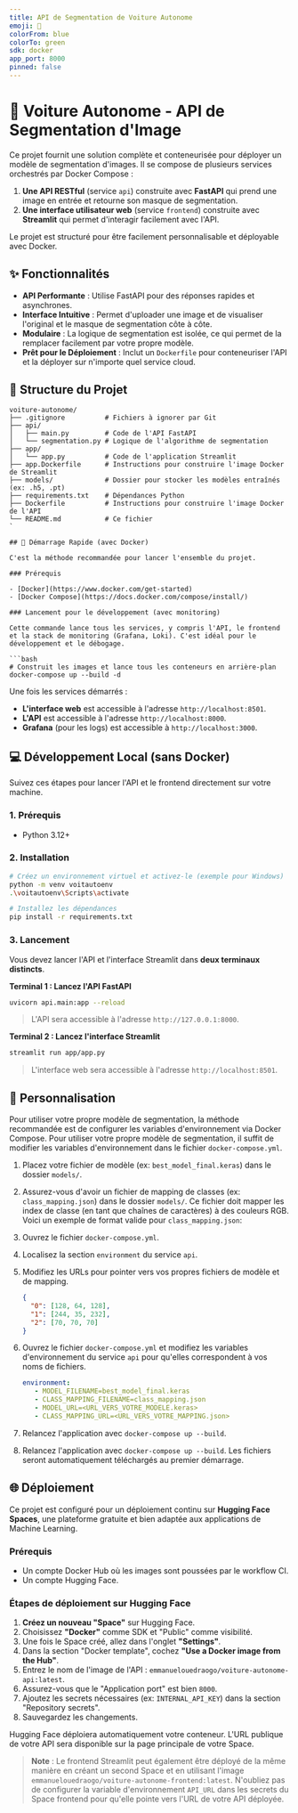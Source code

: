 ```yaml
---
title: API de Segmentation de Voiture Autonome
emoji: 🚗
colorFrom: blue
colorTo: green
sdk: docker
app_port: 8000
pinned: false
---
```


# 🚗 Voiture Autonome - API de Segmentation d'Image

Ce projet fournit une solution complète et conteneurisée pour déployer un modèle de segmentation d'images. Il se compose de plusieurs services orchestrés par Docker Compose :

1. **Une API RESTful** (service `api`) construite avec **FastAPI** qui prend une image en entrée et retourne son masque de segmentation.
2. **Une interface utilisateur web** (service `frontend`) construite avec **Streamlit** qui permet d'interagir facilement avec l'API.

Le projet est structuré pour être facilement personnalisable et déployable avec Docker.

## ✨ Fonctionnalités

- **API Performante** : Utilise FastAPI pour des réponses rapides et asynchrones.
- **Interface Intuitive** : Permet d'uploader une image et de visualiser l'original et le masque de segmentation côte à côte.
- **Modulaire** : La logique de segmentation est isolée, ce qui permet de la remplacer facilement par votre propre modèle.
- **Prêt pour le Déploiement** : Inclut un `Dockerfile` pour conteneuriser l'API et la déployer sur n'importe quel service cloud.

## 📂 Structure du Projet

```
voiture-autonome/
├── .gitignore          # Fichiers à ignorer par Git
├── api/
│   ├── main.py         # Code de l'API FastAPI
│   └── segmentation.py # Logique de l'algorithme de segmentation
├── app/
│   └── app.py          # Code de l'application Streamlit
├── app.Dockerfile      # Instructions pour construire l'image Docker de Streamlit
├── models/             # Dossier pour stocker les modèles entraînés (ex: .h5, .pt)
├── requirements.txt    # Dépendances Python
├── Dockerfile          # Instructions pour construire l'image Docker de l'API
└── README.md           # Ce fichier
`

## 🚀 Démarrage Rapide (avec Docker)

C'est la méthode recommandée pour lancer l'ensemble du projet.

### Prérequis

- [Docker](https://www.docker.com/get-started)
- [Docker Compose](https://docs.docker.com/compose/install/)

### Lancement pour le développement (avec monitoring)

Cette commande lance tous les services, y compris l'API, le frontend et la stack de monitoring (Grafana, Loki). C'est idéal pour le développement et le débogage.

```bash
# Construit les images et lance tous les conteneurs en arrière-plan
docker-compose up --build -d
```

Une fois les services démarrés :

- **L'interface web** est accessible à l'adresse `http://localhost:8501`.
- **L'API** est accessible à l'adresse `http://localhost:8000`.
- **Grafana** (pour les logs) est accessible à `http://localhost:3000`.

## 💻 Développement Local (sans Docker)

Suivez ces étapes pour lancer l'API et le frontend directement sur votre machine.

### 1. Prérequis

- Python 3.12+

### 2. Installation

```bash
# Créez un environnement virtuel et activez-le (exemple pour Windows)
python -m venv voitautoenv
.\voitautoenv\Scripts\activate

# Installez les dépendances
pip install -r requirements.txt
```

### 3. Lancement

Vous devez lancer l'API et l'interface Streamlit dans **deux terminaux distincts**.

**Terminal 1 : Lancez l'API FastAPI**

```bash
uvicorn api.main:app --reload
```

> L'API sera accessible à l'adresse `http://127.0.0.1:8000`.

**Terminal 2 : Lancez l'interface Streamlit**

```bash
streamlit run app/app.py
```

> L'interface web sera accessible à l'adresse `http://localhost:8501`.

## 🔧 Personnalisation

Pour utiliser votre propre modèle de segmentation, la méthode recommandée est de configurer les variables d'environnement via Docker Compose.
Pour utiliser votre propre modèle de segmentation, il suffit de modifier les variables d'environnement dans le fichier `docker-compose.yml`.

1. Placez votre fichier de modèle (ex: `best_model_final.keras`) dans le dossier `models/`.
2. Assurez-vous d'avoir un fichier de mapping de classes (ex: `class_mapping.json`) dans le dossier `models/`. Ce fichier doit mapper les index de classe (en tant que chaînes de caractères) à des couleurs RGB.
   Voici un exemple de format valide pour `class_mapping.json`:
1. Ouvrez le fichier `docker-compose.yml`.
2. Localisez la section `environment` du service `api`.
3. Modifiez les URLs pour pointer vers vos propres fichiers de modèle et de mapping.

   ```json
   {
     "0": [128, 64, 128],
     "1": [244, 35, 232],
     "2": [70, 70, 70]
   }
   ```

3. Ouvrez le fichier `docker-compose.yml` et modifiez les variables d'environnement du service `api` pour qu'elles correspondent à vos noms de fichiers.

   ```yaml
   environment:
      - MODEL_FILENAME=best_model_final.keras
      - CLASS_MAPPING_FILENAME=class_mapping.json
      - MODEL_URL=<URL_VERS_VOTRE_MODELE.keras>
      - CLASS_MAPPING_URL=<URL_VERS_VOTRE_MAPPING.json>
   ```

4. Relancez l'application avec `docker-compose up --build`.
4. Relancez l'application avec `docker-compose up --build`. Les fichiers seront automatiquement téléchargés au premier démarrage.

## 🌐 Déploiement

Ce projet est configuré pour un déploiement continu sur **Hugging Face Spaces**, une plateforme gratuite et bien adaptée aux applications de Machine Learning.

### Prérequis

- Un compte Docker Hub où les images sont poussées par le workflow CI.
- Un compte Hugging Face.

### Étapes de déploiement sur Hugging Face

1. **Créez un nouveau "Space"** sur Hugging Face.
2. Choisissez **"Docker"** comme SDK et "Public" comme visibilité.
3. Une fois le Space créé, allez dans l'onglet **"Settings"**.
4. Dans la section "Docker template", cochez **"Use a Docker image from the Hub"**.
5. Entrez le nom de l'image de l'API : `emmanuelouedraogo/voiture-autonome-api:latest`.
6. Assurez-vous que le "Application port" est bien `8000`.
7. Ajoutez les secrets nécessaires (ex: `INTERNAL_API_KEY`) dans la section "Repository secrets".
8. Sauvegardez les changements.

Hugging Face déploiera automatiquement votre conteneur. L'URL publique de votre API sera disponible sur la page principale de votre Space.

> **Note** : Le frontend Streamlit peut également être déployé de la même manière en créant un second Space et en utilisant l'image `emmanuelouedraogo/voiture-autonome-frontend:latest`. N'oubliez pas de configurer la variable d'environnement `API_URL` dans les secrets du Space frontend pour qu'elle pointe vers l'URL de votre API déployée.
